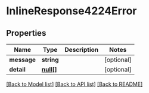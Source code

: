 # InlineResponse4224Error

## Properties
Name | Type | Description | Notes
------------ | ------------- | ------------- | -------------
**message** | **string** |  | [optional] 
**detail** | [**null[]**](.md) |  | [optional] 

[[Back to Model list]](../../README.md#documentation-for-models) [[Back to API list]](../../README.md#documentation-for-api-endpoints) [[Back to README]](../../README.md)

